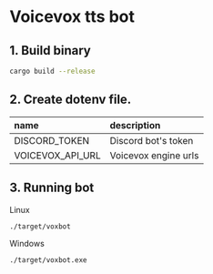 # Voicevox tts bot

## 1. Build binary

```sh
cargo build --release
```

## 2. Create dotenv file.

| name             | description          |
| :---             | :---                 |
| DISCORD_TOKEN    | Discord bot's token  |
| VOICEVOX_API_URL | Voicevox engine urls |

## 3. Running bot

Linux

```sh
./target/voxbot
```

Windows

```sh
./target/voxbot.exe
```
